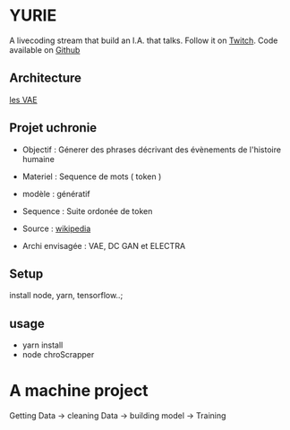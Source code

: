 # YURIE

A livecoding stream that build an I.A. that talks. Follow it on [Twitch](https://www.twitch.tv/cepcam).
Code available on [Github](https://github.com/zarnold/yurie)

## Architecture 

[les VAE](https://arxiv.org/abs/1511.06349)


## Projet uchronie 

- Objectif : Génerer des phrases décrivant des évènements de l'histoire humaine
- Materiel : Sequence de mots ( token )
- modèle : génératif

- Sequence : Suite ordonée de token
- Source : [wikipedia](https://fr.wikipedia.org/wiki/Liste_des_chronologies_th%C3%A9matiques)

- Archi envisagée : VAE, DC GAN et ELECTRA

## Setup

install node, yarn, tensorflow..;

## usage 

- yarn install
- node chroScrapper


# A machine project 

Getting Data -> cleaning Data -> building model -> Training